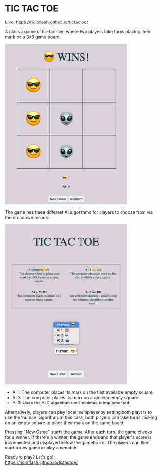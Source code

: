 # TIC TAC TOE
Live:
https://holoflash.github.io/tictactoe/

A classic game of tic-tac-toe, where two players take turns placing their mark on a 3x3 game board. 

<img
  src="pic3.png"
  alt="Example 3"
  width="400px"
  height="auto">

The game has three different AI algorithms for players to choose from via the dropdown menus:

<img
  src="pic2.png"
  alt="Example 3"
  width="400px"
  height="auto">

- AI 1: The computer places its mark on the first available empty square.  
- AI 2: The computer places its mark on a random empty square.  
 - AI 3: Uses the AI 2 algorithm until minimax is implemented.  

Alternatively, players can play local multiplayer by setting both players to use the 'human' algorithm. In this case, both players can take turns clicking on an empty square to place their mark on the game board.

Pressing "New Game" starts the game. After each turn, the game checks for a winner. If there's a winner, the game ends and that player's score is incremented and displayed below the gameboard. The players can then start a new game or play a rematch.

Ready to play? Let's go!  
https://holoflash.github.io/tictactoe/
